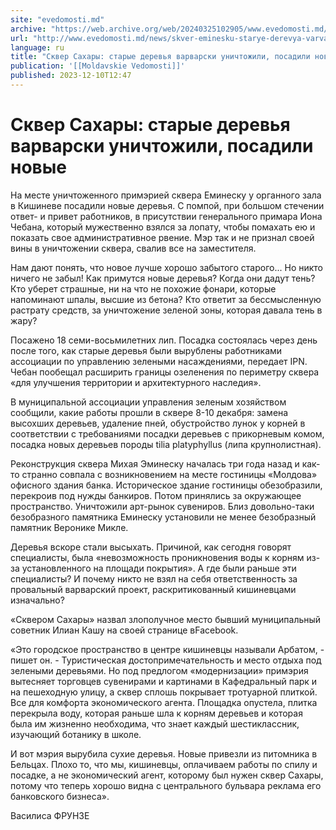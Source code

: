 ```yaml
---
site: "evedomosti.md"
archive: "https://web.archive.org/web/20240325102905/www.evedomosti.md/news/skver-eminesku-starye-derevya-varvarski-unichtozhili-posadil"
url: "http://www.evedomosti.md/news/skver-eminesku-starye-derevya-varvarski-unichtozhili-posadil"
language: ru
title: "Сквер Сахары: старые деревья варварски уничтожили, посадили новые"
publication: '[[Moldavskie Vedomosti]]'
published: 2023-12-10T12:47
---
```


# Сквер Сахары: старые деревья варварски уничтожили, посадили новые

На месте уничтоженного примэрией сквера Еминеску у органного зала в Кишиневе посадили новые деревья. С помпой, при большом стечении ответ- и привет работников, в присутствии генерального примара Иона Чебана, который мужественно взялся за лопату, чтобы помахать ею и показать свое административное рвение. Мэр так и не признал своей вины в уничтожении сквера, свалив все на заместителя.

Нам дают понять, что новое лучше хорошо забытого старого... Но никто ничего не забыл! Как примутся новые деревья? Когда они дадут тень? Кто уберет страшные, ни на что не похожие фонари, которые напоминают шпалы, высшие из бетона? Кто ответит за бессмысленную растрату средств, за уничтожение зеленой зоны, которая давала тень в жару?

Посажено 18 семи-восьмилетних лип. Посадка состоялась через день после того, как старые деревья были вырублены работниками ассоциации по управлению зелеными насаждениями, передает IPN. Чебан пообещал расширить границы озеленения по периметру сквера «для улучшения территории и архитектурного наследия».

В муниципальной ассоциации управления зеленым хозяйством сообщили, какие работы прошли в сквере 8-10 декабря: замена высохших деревьев, удаление пней, обустройство лунок у корней в соответствии с требованиями посадки деревьев с прикорневым комом, посадка новых деревьев породы tilia platyphyllus (липа крупнолистная).

Реконструкция сквера Михая Эминеску началась три года назад и как-то странно совпала с возникновением на месте гостиницы «Молдова» офисного здания банка. Историческое здание гостиницы обезобразили, перекроив под нужды банкиров. Потом принялись за окружающее пространство. Уничтожили арт-рынок сувениров. Близ довольно-таки безобразного памятника Еминеску установили не менее безобразный памятник Веронике Микле.

Деревья вскоре стали высыхать. Причиной, как сегодня говорят специалисты, была «невозможность проникновения воды к корням из-за установленного на площади покрытия». А где были раньше эти специалисты? И почему никто не взял на себя ответственность за провальный варварский проект, раскритикованный кишиневцами изначально?

«Сквером Сахары» назвал злополучное место бывший муниципальный советник Илиан Кашу на своей странице вFacebook.

«Это городское пространство в центре кишиневцы называли Арбатом, - пишет он. - Туристическая достопримечательность и место отдыха под зелеными деревьями. Но под предлогом «модернизации» примэрия вытесняет торговцев сувенирами и картинами в Кафедральный парк и на пешеходную улицу, а сквер сплошь покрывает тротуарной плиткой. Все для комфорта экономического агента. Площадка опустела, плитка перекрыла воду, которая раньше шла к корням деревьев и которая была им жизненно необходима, что знает каждый шестиклассник, изучающий ботанику в школе.

И вот мэрия вырубила сухие деревья. Новые привезли из питомника в Бельцах. Плохо то, что мы, кишиневцы, оплачиваем работы по спилу и посадке, а не экономический агент, которому был нужен сквер Сахары, потому что теперь хорошо видна с центрального бульвара реклама его банковского бизнеса».

Василиса ФРУНЗЕ